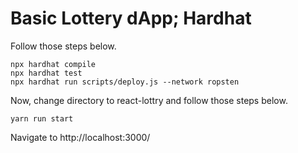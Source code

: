 # Basic Lottery dApp; Hardhat

Follow those steps below.

```shell
npx hardhat compile
npx hardhat test
npx hardhat run scripts/deploy.js --network ropsten
```

Now, change directory to react-lottry and follow those steps below.

```shell
yarn run start
```

Navigate to http://localhost:3000/


